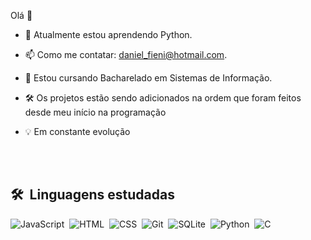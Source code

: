 Olá 👋

- 🌱 Atualmente estou aprendendo Python.

- 📫 Como me contatar: daniel_fieni@hotmail.com.

- 📕 Estou cursando Bacharelado em Sistemas de Informação.

- 🛠 Os projetos estão sendo adicionados na ordem que foram feitos desde meu início na programação

- 💡 Em constante evolução

<br><br>

## 🛠 &nbsp;Linguagens estudadas

![JavaScript](https://img.shields.io/badge/-JavaScript-05122A?style=flat&logo=javascript)&nbsp;
![HTML](https://img.shields.io/badge/-HTML-05122A?style=flat&logo=HTML5)&nbsp;
![CSS](https://img.shields.io/badge/-CSS-05122A?style=flat&logo=CSS3&logoColor=1572B6)&nbsp;
![Git](https://img.shields.io/badge/-Git-05122A?style=flat&logo=git)&nbsp;
![SQLite](https://img.shields.io/badge/-SQLite-05122A?style=flat&logo=sqlite)&nbsp;
![Python](https://img.shields.io/badge/-python-05122A?style=flat&logo=python)&nbsp;
![C](https://img.shields.io/badge/-05122A?style=flat&logo=C)&nbsp;
